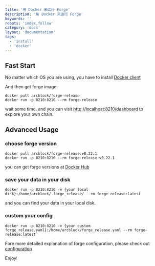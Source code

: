 ```yaml
---
title: '用 Docker 来运行 Forge'
description: '用 Docker 来运行 Forge'
keywords: ''
robots: 'index,follow'
category: 'docs'
layout: 'documentation'
tags:
  - 'install'
  - 'docker'
---
```


## Fast Start

No matter which OS you are using, you have to install [Docker client]("https://www.docker.com/products/docker-desktop")

And then get forge image.

```shell
docker pull arcblock/forge-release
docker run -p 8210:8210 --rm forge-release
```

wait some time. and you can visit [http://localhost:8210/dashboard](http://localhost:8210/dashboard) to explore your own chain.

## Advanced Usage

### choose forge version

```shell
docker pull arcblock/forge-release:v0.22.1
docker run -p 8210:8210 --rm forge-release:v0.22.1
```

you can get forge versions at [Docker Hub](https://hub.docker.com/r/arcblock/forge)

### save your data in your disk

```shell
docker run -p 8210:8210 -v {your local disk}:/home/arcblock/.forge_release/ --rm forge-release:latest
```

and you can find your data in your local disk.

### custom your config

```shell
docker run -p 8210:8210 -v {your custom forge_release.yaml}:/home/arcblock/forge_release.yaml --rm forge-release:latest
```

Fore more detailed explanation of forge configuration, please check out [configuration](../../configuration)

Enjoy!
